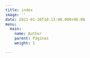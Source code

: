 ```yaml
---
title: index
image: ''
date: 2021-01-26T10:13:00.000+06:00
menu:
  main:
    name: Author
    parent: Páginas
    weight: 1

---
```

